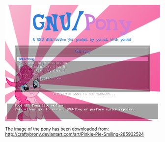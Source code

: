 ![Preview](./preview.png)

The image of the pony has been downloaded from:
    http://craftybrony.deviantart.com/art/Pinkie-Pie-Smiling-285932524
